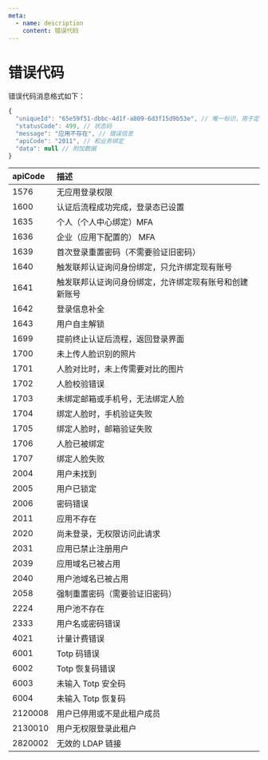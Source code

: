 ```yaml
---
meta:
  - name: description
    content: 错误代码
---
```


# 错误代码

错误代码消息格式如下：

```js
{
  "uniqueId": "65e59f51-dbbc-4d1f-a809-6d3f15d9b53e", // 唯一标识，用于定位错误
  "statusCode": 499, // 状态码
  "message": "应用不存在", // 错误信息
  "apiCode": "2011", // 和业务绑定
  "data": null // 附加数据
}
```

| apiCode | 描述                                                   |
| :------ | :----------------------------------------------------- |
| 1576    | 无应用登录权限                                         |
| 1600    | 认证后流程成功完成，登录态已设置                       |
| 1635    | 个人（个人中心绑定）MFA                                |
| 1636    | 企业（应用下配置的） MFA                               |
| 1639    | 首次登录重置密码（不需要验证旧密码）                   |
| 1640    | 触发联邦认证询问身份绑定，只允许绑定现有账号           |
| 1641    | 触发联邦认证询问身份绑定，允许绑定现有账号和创建新账号 |
| 1642    | 登录信息补全                                           |
| 1643    | 用户自主解锁                                           |
| 1699    | 提前终止认证后流程，返回登录界面                       |
| 1700    | 未上传人脸识别的照片                                   |
| 1701    | 人脸对比时，未上传需要对比的图片                       |
| 1702    | 人脸校验错误                                           |
| 1703    | 未绑定邮箱或手机号，无法绑定人脸                       |
| 1704    | 绑定人脸时，手机验证失败                               |
| 1705    | 绑定人脸时，邮箱验证失败                               |
| 1706    | 人脸已被绑定                                           |
| 1707    | 绑定人脸失败                                           |
| 2004    | 用户未找到                                             |
| 2005    | 用户已锁定                                             |
| 2006    | 密码错误                                               |
| 2011    | 应用不存在                                             |
| 2020    | 尚未登录，无权限访问此请求                             |
| 2031    | 应用已禁止注册用户                                     |
| 2039    | 应用域名已被占用                                       |
| 2040    | 用户池域名已被占用                                     |
| 2058    | 强制重置密码（需要验证旧密码）                         |
| 2224    | 用户池不存在                                           |
| 2333    | 用户名或密码错误                                       |
| 4021    | 计量计费错误                                           |
| 6001    | Totp 码错误                                            |
| 6002    | Totp 恢复码错误                                        |
| 6003    | 未输入 Totp 安全码                                     |
| 6004    | 未输入 Totp 恢复码                                     |
| 2120008 | 用户已停用或不是此租户成员                             |
| 2130010 | 用户无权限登录此租户                                   |
| 2820002 | 无效的 LDAP 链接                                       |
